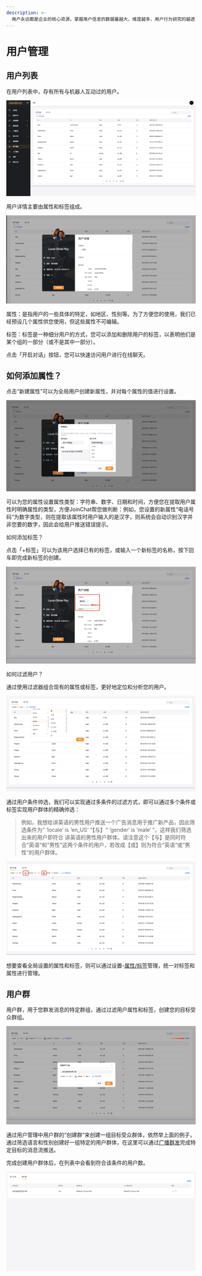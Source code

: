 ```yaml
---
description: >-
  用户永远都是企业的核心资源，掌握用户信息的数据量越大、维度越多、用户行为研究的越透，对您的业务发展帮助越大。因此「用户」功能模块作为您最核心的资产，用于帮您管理所有用户。
---
```


# 用户管理

## 用户列表

在用户列表中，存有所有与机器人互动过的用户。

![&#x7528;&#x6237;&#x5217;&#x8868;](../.gitbook/assets/image%20%2828%29.png)

用户详情主要由属性和标签组成。

![&#x7528;&#x6237;&#x8BE6;&#x60C5;](../.gitbook/assets/image%20%2813%29.png)

属性：是指用户的一些具体的特定，如地区、性别等。为了方便您的使用，我们已经预设几个属性供您使用，但这些属性不可编辑。

标签：标签是一种细分用户的方式，您可以添加和删除用户的标签，以表明他们是某个组的一部分（或不是其中一部分）。

点击「开启对话」按钮，您可以快速访问用户进行在线聊天。 

## 如何添加属性？

点击“新建属性”可以为全局用户创建新属性，并对每个属性的值进行设置。

![&#x8BBE;&#x7F6E;&#x65B0;&#x5C5E;&#x6027;](../.gitbook/assets/image%20%2836%29.png)

可以为您的属性设置属性类型：字符串、数字、日期和时间，方便您在提取用户属性时明确属性的类型，方便JoinChat帮您做判断：例如，您设置的新属性“电话号码“为数字类型，则在提取该属性时用户输入的是汉字，则系统会自动识别汉字并非您要的数字，因此会给用户推送错误提示。

如何添加标签？

点击「+标签」可以为该用户选择已有的标签，或输入一个新标签的名称，按下回车即完成新标签的创建。

![&#x6DFB;&#x52A0;&#x6807;&#x7B7E;](../.gitbook/assets/image%20%2855%29.png)

如何过滤用户？

通过使用过滤器组合现有的属性或标签，更好地定位和分析您的用户。

![&#x7528;&#x6237;&#x7B5B;&#x9009;](../.gitbook/assets/image%20%28134%29.png)

通过用户条件帅选，我们可以实现通过多条件的过滤方式，即可以通过多个条件或标签实现用户群体的精确帅选：

> 例如，我想给讲英语的男性用户推送一个广告消息用于推广新产品，因此筛选条件为“ ‘locale‘ is ‘en\_US‘ “【与】“ ‘gender‘ is ‘male‘ “，这样我们筛选出来的用户即符合 讲英语的男性用户群体。请注意这个【与】是同时符合“英语“和“男性“这两个条件的用户，若改成【或】则为符合“英语“或“男性“的用户群体。

![&#x6761;&#x4EF6;&#x7B5B;&#x9009;](../.gitbook/assets/image%20%2822%29.png)

想要查看全局设置的属性和标签，则可以通过设置-[属性/标签](shu-xing-biao-qian.md)管理，统一对标签和属性进行管理。

## 用户群

用户群，用于您群发消息的特定群组，通过过滤用户属性和标签，创建您的目标受众群组。

![&#x521B;&#x5EFA;&#x7FA4;](../.gitbook/assets/image%20%28105%29.png)

通过用户管理中用户群的“创建群“来创建一组目标受众群体，依然举上面的例子，通过筛选语言和性别创建好一组特定的用户群体，在这里可以通过[广播群发](../zhi-neng-ying-xiao/guang-bo-qun-fa.md)完成特定目标的消息流推送。

完成创建用户群体后，在列表中会看到符合该条件的用户数。

![&#x7528;&#x6237;&#x7FA4;](../.gitbook/assets/image%20%28118%29%20%281%29.png)



